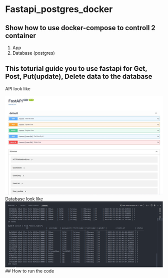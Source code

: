 # Fastapi_postgres_docker
## Show how to use docker-compose to controll 2 container
1. App
2. Database (postgres)

## This toturial guide you to use fastapi for Get, Post, Put(update), Delete data to the database
<!-- ![api](https://github.com/Sriengchhun/Fastapi_postgres_docker/blob/main/Picture/Fasteapi.JPG) 
![api](https://github.com/Sriengchhun/Fastapi_postgres_docker/blob/main/Picture/data-in-database.png) -->
API look like

<img src="https://github.com/Sriengchhun/Fastapi_postgres_docker/blob/main/Picture/Fasteapi.JPG" width="600" />
Database look like

<img src="https://github.com/Sriengchhun/Fastapi_postgres_docker/blob/main/Picture/data-in-database.png" width="600" />
## How to run the code

